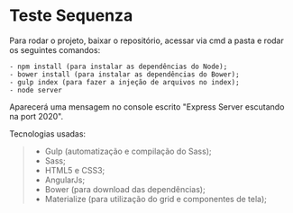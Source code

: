 # Teste Sequenza

Para rodar o projeto, baixar o repositório,
acessar via cmd a pasta e rodar os seguintes comandos:

```
- npm install (para instalar as dependências do Node);
- bower install (para instalar as dependências do Bower);
- gulp index (para fazer a injeção de arquivos no index);
- node server
```

Aparecerá uma mensagem no console escrito "Express Server escutando na port 2020".

Tecnologias usadas:

>- Gulp (automatização e compilação do Sass);
>- Sass;
>- HTML5 e CSS3;
>- AngularJs;
>- Bower (para download das dependências);
>- Materialize (para utilização do grid e componentes de tela);
